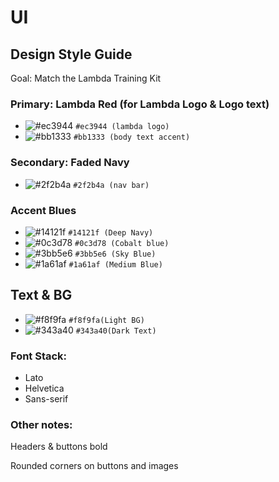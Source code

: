 # UI

## Design Style Guide
Goal: Match the Lambda Training Kit



### Primary: Lambda Red (for Lambda Logo & Logo text)
 
- ![#ec3944 ](https://via.placeholder.com/15/ec3944/000000?text=+) `#ec3944 (lambda logo)`
- ![#bb1333 ](https://via.placeholder.com/15/bb1333/000000?text=+) `#bb1333 (body text accent)`
	
### Secondary: Faded Navy
- ![#2f2b4a ](https://via.placeholder.com/15/2f2b4a/000000?text=+) `#2f2b4a (nav bar)`

### Accent Blues
- ![#14121f ](https://via.placeholder.com/15/14121f/000000?text=+) `#14121f (Deep Navy)`
- ![#0c3d78 ](https://via.placeholder.com/15/0c3d78/000000?text=+) `#0c3d78 (Cobalt blue)`
- ![#3bb5e6 ](https://via.placeholder.com/15/3bb5e6/000000?text=+) `#3bb5e6 (Sky Blue)`
- ![#1a61af](https://via.placeholder.com/15/1a61af/000000?text=+) `#1a61af (Medium Blue)`

## Text & BG
- ![#f8f9fa](https://via.placeholder.com/15/f8f9fa/000000?text=+) `#f8f9fa(Light BG)`
- ![#343a40](https://via.placeholder.com/15/343a40/000000?text=+) `#343a40(Dark Text)`

### Font Stack:
- Lato
- Helvetica
- Sans-serif

### Other notes: 

Headers & buttons bold

Rounded corners on buttons and images